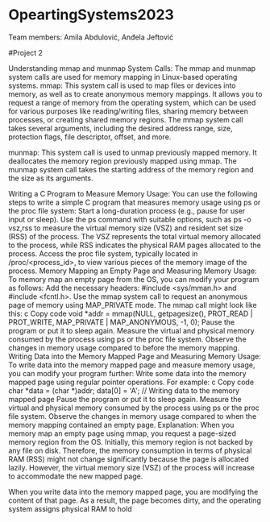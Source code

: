 # OpeartingSystems2023

Team members: Amila Abdulović, Anđela Jeftović


#Project 2


Understanding mmap and munmap System Calls:
The mmap and munmap system calls are used for memory mapping in Linux-based operating systems.
mmap: This system call is used to map files or devices into memory, as well as to create anonymous memory mappings. It allows you to request a range of memory from the operating system, which can be used for various purposes like reading/writing files, sharing memory between processes, or creating shared memory regions. The mmap system call takes several arguments, including the desired address range, size, protection flags, file descriptor, offset, and more.

munmap: This system call is used to unmap previously mapped memory. It deallocates the memory region previously mapped using mmap. The munmap system call takes the starting address of the memory region and the size as its arguments.

Writing a C Program to Measure Memory Usage:
You can use the following steps to write a simple C program that measures memory usage using ps or the proc file system:
Start a long-duration process (e.g., pause for user input or sleep).
Use the ps command with suitable options, such as ps -o vsz,rss to measure the virtual memory size (VSZ) and resident set size (RSS) of the process. The VSZ represents the total virtual memory allocated to the process, while RSS indicates the physical RAM pages allocated to the process.
Access the proc file system, typically located in /proc/<process_id>, to view various pieces of the memory image of the process.
Memory Mapping an Empty Page and Measuring Memory Usage:
To memory map an empty page from the OS, you can modify your program as follows:
Add the necessary headers: #include <sys/mman.h> and #include <fcntl.h>.
Use the mmap system call to request an anonymous page of memory using MAP_PRIVATE mode. The mmap call might look like this:
c
Copy code
void *addr = mmap(NULL, getpagesize(), PROT_READ | PROT_WRITE, MAP_PRIVATE | MAP_ANONYMOUS, -1, 0);
Pause the program or put it to sleep again.
Measure the virtual and physical memory consumed by the process using ps or the proc file system.
Observe the changes in memory usage compared to before the memory mapping.
Writing Data into the Memory Mapped Page and Measuring Memory Usage:
To write data into the memory mapped page and measure memory usage, you can modify your program further:
Write some data into the memory mapped page using regular pointer operations. For example:
c
Copy code
char *data = (char *)addr;
data[0] = 'A'; // Writing data to the memory mapped page
Pause the program or put it to sleep again.
Measure the virtual and physical memory consumed by the process using ps or the proc file system.
Observe the changes in memory usage compared to when the memory mapping contained an empty page.
Explanation:
When you memory map an empty page using mmap, you request a page-sized memory region from the OS. Initially, this memory region is not backed by any file on disk. Therefore, the memory consumption in terms of physical RAM (RSS) might not change significantly because the page is allocated lazily. However, the virtual memory size (VSZ) of the process will increase to accommodate the new mapped page.

When you write data into the memory mapped page, you are modifying the content of that page. As a result, the page becomes dirty, and the operating system assigns physical RAM to hold
